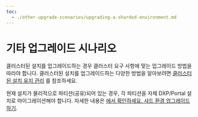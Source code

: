 ```yaml
---
toc:
  - ./other-upgrade-scenarios/upgrading-a-sharded-environment.md
---
```

# 기타 업그레이드 시나리오

클러스터된 설치를 업그레이드하는 경우 클러스터 요구 사항에 맞는 업그레이드 방법을 따라야 합니다. 클러스터된 설치를 업그레이드하는 다양한 방법을 알아보려면 [클러스터된 설치 유지 관리](../maintaining-a-liferay-installation/maintaining-clustered-installations.md) 를 참조하세요.

현재 설치가 물리적으로 파티션(공유)되어 있는 경우, 각 파티션을 자체 DXP/Portal 설치로 마이그레이션해야 합니다. 자세한 내용은 [에서 확인하세요. 샤드 환경 업그레이드하기](./other-upgrade-scenarios/upgrading-a-sharded-environment.md).
